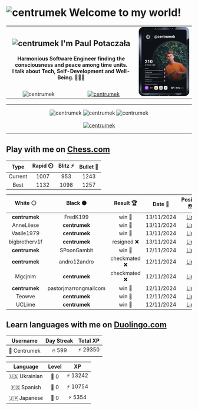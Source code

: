 <h1>
  <img
    src="https://emojis.slackmojis.com/emojis/images/1531849430/4246/blob-sunglasses.gif"
    width="30"
    alt="centrumek"
  />
  Welcome to my world!
</h1>

<table>
  <tbody>
    <tr>
      <td align="center" width="70%" colspan="2">
        <h2>
          <img
            src="https://raw.githubusercontent.com/MartinHeinz/MartinHeinz/master/wave.gif"
            width="30px"
            alt="centrumek"
          />
          I'm Paul Potaczała
        </h2>
        <h4>
          Harmonious Software Engineer finding the consciousness and peace among time units.
          <br/>
          I talk about Tech, Self-Development and Well-Being. 🌿🧘🚀
        </h4>
      </td>
      <td width="30%" rowspan="2">
        <a href="https://app.daily.dev/centrumek">
          <img
            src="./devcard.svg"
            alt="centrumek"
          />
        </a>
      </td>
    </tr>
    <tr align="center">
      <td>
        <img
          src="https://komarev.com/ghpvc/?username=centrumek&label=visitors&color=0e75b6&style=flat"
          alt="centrumek"
        >
      </td>
      <td>
        <a href="https://stackoverflow.com/users/14496012/centrumek">
          <img
            src="https://stackoverflow.com/users/flair/14496012.png?theme=dark"
            alt="centrumek"
          >
        </a>
      </td>
    </tr>
  </tbody>
</table>

---
<div align="center">
  <img 
    src="https://github-readme-stats.vercel.app/api?username=centrumek&show_icons=true&count_private=true&theme=dark&hide_border=true&hide=issues,contribs&bg_color=00000000"
    alt="centrumek"
  />
  <img
    src="https://github-readme-stats.vercel.app/api/top-langs/?username=centrumek&layout=compact&hide_border=true&theme=dark&bg_color=00000000&langs_count=6&exclude_repo=air-statistic-app"
    alt="centrumek"
  />
  <img 
    src="https://github-readme-streak-stats.herokuapp.com?user=centrumek&theme=dark&hide_border=true&background=FFFFFF00"
    alt="centrumek"
  />
  <br/>
  <br/>
  <a href="https://www.buymeacoffee.com/centrumek">
    <img
      src="https://cdn.buymeacoffee.com/buttons/v2/default-orange.png"
      height="50"
      width="210"
      alt="centrumek"
    />
  </a>
</div>

---

## Play with me on [Chess.com](https://www.chess.com/member/centrumek)

<div align="center">
<!--START_SECTION:chessStats-->
<!-- Automatically generated with https://github.com/Balastrong/chess-stats-action -->

| Type | Rapid ⏲️ | Blitz ⚡ | Bullet 🔫 |
|:---:|:---:|:---:|:---:|
| Current | 1007 | 953 | 1243 |
| Best | 1132 | 1098 | 1257 |

| White ⚪ | Black ⚫ | Result 🏆 | Date 📅 | Position 🗺️ | Type 🕕 |
|:---:|:---:|:---:|:---:|:---:|:---:|
| **centrumek** | FredK199 | win 🥇 | 13/11/2024 | <a href="http://www.ee.unb.ca/cgi-bin/tervo/fen.pl?select=5rk1/1pp3pp/p7/P1b3P1/KP2p3/R3P2P/r7/6N1 b - -">Link</a> | Bullet |
| AnneLiiese | **centrumek** | win 🥇 | 13/11/2024 | <a href="http://www.ee.unb.ca/cgi-bin/tervo/fen.pl?select=1nb1k2r/8/3B1p2/1r1np2p/6p1/P2N4/5PPP/R4RK1 w k -">Link</a> | Bullet |
| Vasile1979 | **centrumek** | win 🥇 | 13/11/2024 | <a href="http://www.ee.unb.ca/cgi-bin/tervo/fen.pl?select=4r1k1/4Rp2/p4P1K/8/1Pp5/2P5/6P1/8 w - -">Link</a> | Bullet |
| bigbrotherv1f | **centrumek** | resigned ❌ | 13/11/2024 | <a href="http://www.ee.unb.ca/cgi-bin/tervo/fen.pl?select=1kbQ1R2/p6p/2p5/3p4/2p5/2P5/6PP/6K1 b - -">Link</a> | Bullet |
| **centrumek** | SPoonGambit | win 🥇 | 12/11/2024 | <a href="http://www.ee.unb.ca/cgi-bin/tervo/fen.pl?select=8/1p6/p7/2n1k3/7p/P6N/2K5/8 b - -">Link</a> | Bullet |
| **centrumek** | andro12andro | checkmated ❌ | 12/11/2024 | <a href="http://www.ee.unb.ca/cgi-bin/tervo/fen.pl?select=2kr4/5ppp/pp6/2p5/P1Br2Pb/1P6/R2B1q1P/6KR w - -">Link</a> | Bullet |
| Mgcjnim | **centrumek** | checkmated ❌ | 12/11/2024 | <a href="http://www.ee.unb.ca/cgi-bin/tervo/fen.pl?select=rk4nr/pQ5p/1p1Np1p1/2p3B1/3p4/3P4/PP4PP/R4RK1 b - -">Link</a> | Bullet |
| **centrumek** | pastorjmarrongmailcom | win 🥇 | 12/11/2024 | <a href="http://www.ee.unb.ca/cgi-bin/tervo/fen.pl?select=8/6P1/8/p4K2/Pk6/8/2pn4/8 b - -">Link</a> | Bullet |
| Teowve | **centrumek** | win 🥇 | 12/11/2024 | <a href="http://www.ee.unb.ca/cgi-bin/tervo/fen.pl?select=8/pp2Q3/1kp5/4P2p/8/6P1/PP3q1P/3r3K w - -">Link</a> | Bullet |
| UCLime | **centrumek** | win 🥇 | 12/11/2024 | <a href="http://www.ee.unb.ca/cgi-bin/tervo/fen.pl?select=3rr3/8/pk5p/4n3/P1p2P2/6P1/1PP3KP/8 w - -">Link</a> | Bullet |

<!--END_SECTION:chessStats-->
</div>

## Learn languages with me on [Duolingo.com](https://www.duolingo.com/profile/Centrumek)

<div align="center">
<!--START_SECTION:duolingoStats-->
<!-- Automatically generated with https://github.com/centrumek/duolingo-readme-stats-->

| Username | Day Streak | Total XP |
|:---:|:---:|:---:|
| 👤 Centrumek | 🔥 599 | ⚡ 29350 |

| Language | Level | XP |
|:---:|:---:|:---:|
| 🇺🇦 Ukrainian | 👑 0 | ⚡ 13242 |
| 🇪🇸 Spanish | 👑 0 | ⚡ 10754 |
| 🇯🇵 Japanese | 👑 0 | ⚡ 5354 |

<!--END_SECTION:duolingoStats-->
</div>
<!--
**centrumek/centrumek** is a ✨ _special_ ✨ repository because its `README.md` (this file) appears on your GitHub profile.

Here are some ideas to get you started:

- 🔭 I’m currently working on ...
- 🌱 I’m currently learning ...
- 👯 I’m looking to collaborate on ...
- 🤔 I’m looking for help with ...
- 💬 Ask me about ...
- 📫 How to reach me: ...
- 😄 Pronouns: ...
- ⚡ Fun fact: ...
-->
